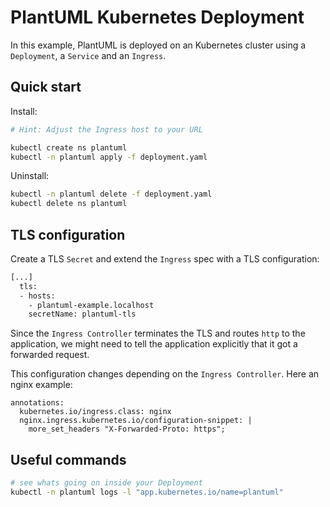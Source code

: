 # PlantUML Kubernetes Deployment

In this example, PlantUML is deployed on an Kubernetes cluster using a `Deployment`, a `Service` and an `Ingress`.

## Quick start

Install:

```bash
# Hint: Adjust the Ingress host to your URL

kubectl create ns plantuml
kubectl -n plantuml apply -f deployment.yaml
```

Uninstall:

```bash
kubectl -n plantuml delete -f deployment.yaml
kubectl delete ns plantuml
```

## TLS configuration

Create a TLS `Secret` and extend the `Ingress` spec with a TLS configuration:

```bash
[...]
  tls:
  - hosts:
    - plantuml-example.localhost
    secretName: plantuml-tls
```

Since the `Ingress Controller` terminates the TLS and routes `http` to the application, we might need to tell the application explicitly that it got a forwarded request.

This configuration changes depending on the `Ingress Controller`. Here an nginx example:

```
annotations:
  kubernetes.io/ingress.class: nginx
  nginx.ingress.kubernetes.io/configuration-snippet: |
    more_set_headers "X-Forwarded-Proto: https";
```

## Useful commands

```bash
# see whats going on inside your Deployment
kubectl -n plantuml logs -l "app.kubernetes.io/name=plantuml"
```
